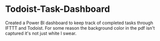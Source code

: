 # Todoist-Task-Dashboard
Created a Power BI dashboard to keep track of completed tasks through IFTTT and Todoist. For some reason the background color in the pdf isn't captured it's not just white I swear.
